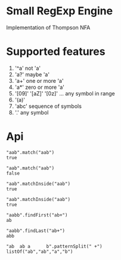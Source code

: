 # Small RegExp Engine 

Implementation of Thompson NFA 
 
# Supported features

 1. '^a' not 'a'
 2. 'a?' maybe 'a'
 3. 'a+' one or more 'a'
 4. 'a*' zero or more 'a'
 5. '[09]' '[aZ]' '[0z]' ... any symbol in range 
 6. '(a)' 
 7. 'abc' sequence of symbols
 8. '.' any symbol
 
# Api

```$xslt
"aab".match("aab")
true

"aab".match("aab")
false
```

```$xslt
"aab".matchInside("aab")
true

"aab".matchInside("aab")
true
```

```$xslt
"aabb".findFirst("ab+")
ab
```

```$xslt
"aabb".findLast("ab+")
abb
```

```$xslt
"ab  ab a      b".patternSplit(" +")
listOf("ab","ab","a","b")
```